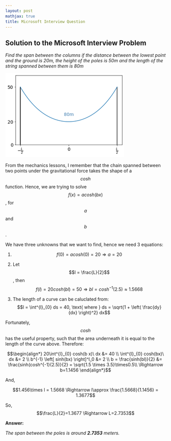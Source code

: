```yaml
---
layout: post
mathjax: true
title: Microsoft Interview Question 
---
```


## Solution to the Microsoft Interview Problem

*Find the span between the columns if the distance between the lowest point and the ground is 20m, the height of the poles is 50m and the length of the string spanned between them is 80m*

![alt text](ms_span.png)


From the mechanics lessons, I remember that the chain spanned between two points under the gravitational force takes the shape of a $$cosh$$ function. Hence, we are trying to solve $$f(x) = a cosh(b x)$$, for $$a$$ and $$b$$.

We have three unknowns that we want to find, hence we need 3 equations:

1) $$f(0) = a cosh(0) = 20 \Rightarrow a = 20$$

2) Let $$l = \frac{L}{2}$$, then $$f(l) = 20 cosh(b l)=50 \Rightarrow bl = cosh^{-1}(2.5) \approx 1.5668$$

3) The length of a curve can be caluclated from:
$$l = \int^{l}_{0} ds = 40, \text{ where } ds = \sqrt{1 + \left( \frac{dy}{dx} \right)^2} dx$$

Fortunately, $$cosh$$ has the useful property, such that the area underneath it is equal to the length of the curve above. Therefore:

$$\begin{align*}
20\int^{l}_{0} cosh(b x)\ dx &= 40 \\
\int^{l}_{0} cosh(bx)\ dx &= 2 \\
b^{-1} \left[ sinh(bx) \right]^l_0 &= 2 \\
b = \frac{sinh(bl)}{2} &= \frac{sinh(cosh^{-1}(2.5)}{2} = \sqrt{1.5 \times 3.5}\times0.5\\
\Rightarrow b=1.1456
\end{align*}$$

And,

$$1.456\times l = 1.5668 \Rightarrow l\approx \frac{1.5668}{1.1456} = 1.3677$$

So, $$\frac{L}{2}=1.3677 \Rightarrow L=2.7353$$

**Answer:**

*The span between the poles is around **2.7353** meters.*